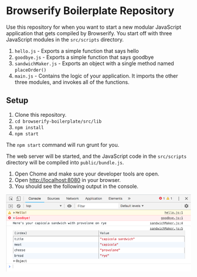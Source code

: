# Browserify Boilerplate Repository

Use this repository for when you want to start a new modular JavaScript application that gets compiled by Browserify. You start off with three JavaScript modules in the `src/scripts` directory.

1. `hello.js` - Exports a simple function that says hello
1. `goodbye.js` - Exports a simple function that says goodbye
1. `sandwichMaker.js` - Exports an object with a single method named `placeOrder()`
1. `main.js` - Contains the logic of your application. It imports the other three modules, and invokes all of the functions.

## Setup

1. Clone this repository.
1. `cd browserify-boilerplate/src/lib`
1. `npm install`
1. `npm start`

The `npm start` command will run grunt for you.

The web server will be started, and the JavaScript code in the `src/scripts` directory will be compiled into `public/bundle.js`.

1. Open Chome and make sure your developer tools are open.
1. Open [http://localhost:8080](http://localhost:8080) in your browser.
1. You should see the following output in the console.

![sample boilerplate output](./browserify-boilerplate-output.png)

